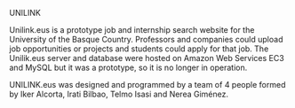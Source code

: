 UNILINK

Unilink.eus is a prototype job and internship search website for the University of the Basque Country. Professors and companies could upload job opportunities or projects and students could apply for that job.
The Unilik.eus server and database were hosted on Amazon Web Services EC3 and MySQL but it was a prototype, so it is no longer in operation.

UNILINK.eus was designed and programmed by a team of 4 people formed by Iker Alcorta, Irati Bilbao, Telmo Isasi and Nerea Giménez.
